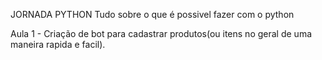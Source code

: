 JORNADA PYTHON 
  Tudo sobre o que é possivel fazer com o python

  
Aula 1 - Criação de bot para cadastrar produtos(ou itens no geral de uma maneira rapida e facil).
